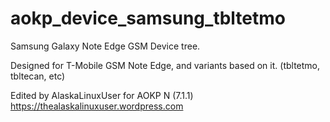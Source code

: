 # aokp_device_samsung_tbltetmo

Samsung Galaxy Note Edge GSM Device tree.

Designed for T-Mobile GSM Note Edge, and variants based on it.
(tbltetmo, tbltecan, etc)

Edited by AlaskaLinuxUser for AOKP N (7.1.1) https://thealaskalinuxuser.wordpress.com
